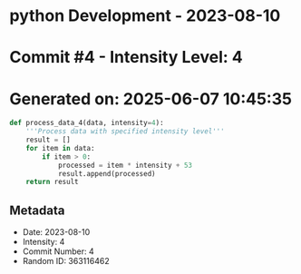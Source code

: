 ﻿# python Development - 2023-08-10
# Commit #4 - Intensity Level: 4
# Generated on: 2025-06-07 10:45:35
```python
def process_data_4(data, intensity=4):
    '''Process data with specified intensity level'''
    result = []
    for item in data:
        if item > 0:
            processed = item * intensity + 53
            result.append(processed)
    return result
```
## Metadata
- Date: 2023-08-10
- Intensity: 4
- Commit Number: 4
- Random ID: 363116462
